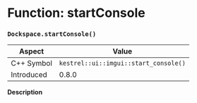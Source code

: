
# Function: startConsole
### `Dockspace.startConsole()`

| Aspect | Value |
| --- | --- |
| C++ Symbol | `kestrel::ui::imgui::start_console()` |
| Introduced | 0.8.0 |

**Description**


